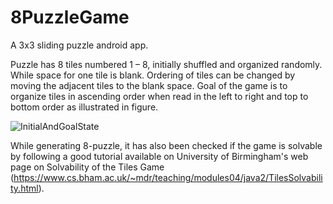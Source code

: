 # 8PuzzleGame
A 3x3 sliding puzzle android app. 

Puzzle has 8 tiles numbered 1 – 8, initially shuffled and organized randomly. While space for one tile is blank. Ordering of tiles can be changed by moving the adjacent tiles to the blank space. Goal of the game is to organize tiles in ascending order when read in the left to right and top to bottom order as illustrated in figure.

![InitialAndGoalState](/.InitialAndGoalState.JPG)

While generating 8-puzzle, it has also been checked if the game is solvable by following a good tutorial available on University of Birmingham's web page on Solvability of the Tiles Game (https://www.cs.bham.ac.uk/~mdr/teaching/modules04/java2/TilesSolvability.html).
